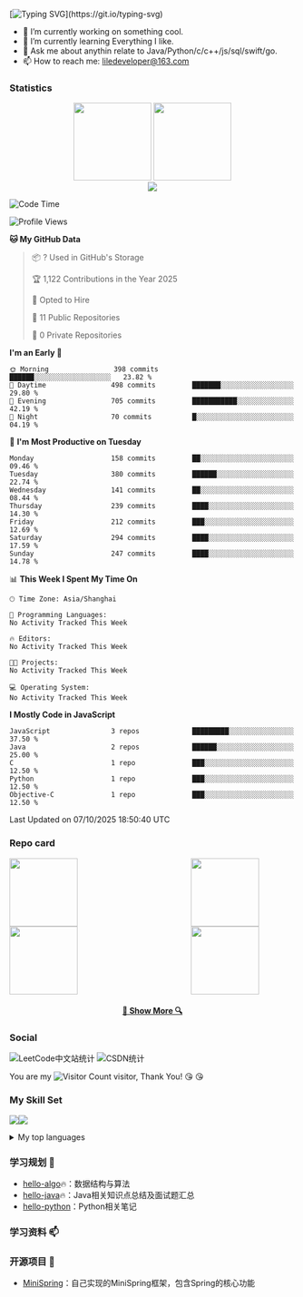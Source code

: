 <!-- 打字特效 https://github.com/DenverCoder1/readme-typing-svg?tab=readme-ov-file -->
[![Typing SVG](https://readme-typing-svg.herokuapp.com?font=Fira+Code&size=24&pause=1000&color=F79D24&background=A1D9FF00&vCenter=true&width=435&lines=Hi+there+%F0%9F%91%8B%2C+I'm+LiLe!)](https://git.io/typing-svg)

- 🔭 I’m currently working on something cool.
- 🌱 I’m currently learning Everything I like.
- 💬 Ask me about anythin relate to Java/Python/c/c++/js/sql/swift/go.
- 📫 How to reach me: liledeveloper@163.com

### Statistics
<!-- 统计卡片 -->
<!-- GitHub Stats Card && Most used languages：https://github.com/anuraghazra/github-readme-stats -->
<div align="center">
  <img height="137px" src="https://github-readme-stats.vercel.app/api?username=CoderLiLe&hide_title=false&hide_border=true&show_icons=trueline_height=21&text_color=000&icon_color=000&bg_color=0,ea6161,ffc64d,fffc4d,52fa5a&theme=graywhite" />
  <img height="137px" src="https://github-readme-stats.vercel.app/api/top-langs/?username=CoderLiLe&hide_title=false&hide_border=true&layout=compact&langs_count=6&text_color=000&icon_color=fff&bg_color=0,52fa5a,4dfcff,c64dff&theme=graywhite" />
</div>

<!-- GitHub 连续打卡 https://github.com/DenverCoder1/github-readme-streak-stats -->
<!--
<div align="center">
  <a href="https://git.io/streak-stats"><img src="https://streak-stats.demolab.com?user=CoderLiLe&theme=rust-ferris-dark&border_radius=7&card_width=700" alt="GitHub Streak" /></a>
</div>
-->

<!-- GitHub 活动统计图 https://github.com/Ashutosh00710/github-readme-activity-graph/ -->
<div align="center">
  <img src="https://github-readme-activity-graph.vercel.app/graph?username=CoderLiLe&theme=github" />
</div>

<!-- 徽章end -->
<!-- Github奖杯🏆start -->
<!--
<div align="center"> <img src="https://github-profile-trophy.vercel.app/?username=CoderLiLe&theme=onedark&row=1&column=6&no-frame=true&no-bg=true"> </div>
-->
<!-- Github奖杯🏆end -->

<!--
![IceEnd's GitHub stats](https://github-immortality.vercel.app/api?username=CoderLiLe)
-->

<!--START_SECTION:waka-->
![Code Time](http://img.shields.io/badge/Code%20Time-55%20hrs%2026%20mins-blue)

![Profile Views](http://img.shields.io/badge/Profile%20Views-0-blue)

**🐱 My GitHub Data** 

> 📦 ? Used in GitHub's Storage 
 > 
> 🏆 1,122 Contributions in the Year 2025
 > 
> 💼 Opted to Hire
 > 
> 📜 11 Public Repositories 
 > 
> 🔑 0 Private Repositories 
 > 
**I'm an Early 🐤** 

```text
🌞 Morning                398 commits         ██████░░░░░░░░░░░░░░░░░░░   23.82 % 
🌆 Daytime                498 commits         ███████░░░░░░░░░░░░░░░░░░   29.80 % 
🌃 Evening                705 commits         ███████████░░░░░░░░░░░░░░   42.19 % 
🌙 Night                  70 commits          █░░░░░░░░░░░░░░░░░░░░░░░░   04.19 % 
```
📅 **I'm Most Productive on Tuesday** 

```text
Monday                   158 commits         ██░░░░░░░░░░░░░░░░░░░░░░░   09.46 % 
Tuesday                  380 commits         ██████░░░░░░░░░░░░░░░░░░░   22.74 % 
Wednesday                141 commits         ██░░░░░░░░░░░░░░░░░░░░░░░   08.44 % 
Thursday                 239 commits         ████░░░░░░░░░░░░░░░░░░░░░   14.30 % 
Friday                   212 commits         ███░░░░░░░░░░░░░░░░░░░░░░   12.69 % 
Saturday                 294 commits         ████░░░░░░░░░░░░░░░░░░░░░   17.59 % 
Sunday                   247 commits         ████░░░░░░░░░░░░░░░░░░░░░   14.78 % 
```


📊 **This Week I Spent My Time On** 

```text
🕑︎ Time Zone: Asia/Shanghai

💬 Programming Languages: 
No Activity Tracked This Week

🔥 Editors: 
No Activity Tracked This Week

🐱‍💻 Projects: 
No Activity Tracked This Week

💻 Operating System: 
No Activity Tracked This Week
```

**I Mostly Code in JavaScript** 

```text
JavaScript               3 repos             █████████░░░░░░░░░░░░░░░░   37.50 % 
Java                     2 repos             ██████░░░░░░░░░░░░░░░░░░░   25.00 % 
C                        1 repo              ███░░░░░░░░░░░░░░░░░░░░░░   12.50 % 
Python                   1 repo              ███░░░░░░░░░░░░░░░░░░░░░░   12.50 % 
Objective-C              1 repo              ███░░░░░░░░░░░░░░░░░░░░░░   12.50 % 
```




 Last Updated on 07/10/2025 18:50:40 UTC
<!--END_SECTION:waka-->

### Repo card

<div style="display: flex;">
  <a href="https://github.com/CoderLiLe/hello-algo" title="hello-algo" style="margin-right: 200px;">
    <img height="120" src="https://github-readme-stats.vercel.app/api/pin/?username=CoderLiLe&repo=hello-algo&theme=react&border_color=61dafb&border_radius=10">
  </a>
  <a href="https://github.com/CoderLiLe/hello-java" title="hello-java">
    <img height="120" src="https://github-readme-stats.vercel.app/api/pin/?username=CoderLiLe&repo=hello-java&theme=react&border_color=61dafb&border_radius=10">
  </a>
</div>
<div style="display: flex;">
  <a href="https://github.com/CoderLiLe/hello-python" title="hello-algo" style="margin-right: 200px;">
    <img height="120" src="https://github-readme-stats.vercel.app/api/pin/?username=CoderLiLe&repo=hello-python&theme=react&border_color=61dafb&border_radius=10">
  </a>
  <a href="https://github.com/CoderLiLe/MiniSpring" title="MiniSpring" style="margin-right: 200px;">
    <img height="120" src="https://github-readme-stats.vercel.app/api/pin/?username=CoderLiLe&repo=MiniSpring&theme=react&border_color=61dafb&border_radius=10">
  </a>
</div>

<h4 align="center">
  <a href="https://github.com/CoderLiLe?tab=repositories" title="Show Repositories">🔎 Show More 🔍</a>
</h4>

### Social
<!-- https://github.com/songquanpeng/stats-cards -->
![LeetCode中文站统计](https://stats.justsong.cn/api/leetcode?username=CoderLiLe&cn=true&theme=dark)
![CSDN统计](https://stats.justsong.cn/api/csdn?id=CoderLiLe&theme=dark) 
<!--
![github统计](https://stats.justsong.cn/api/github?username=CoderLiLe&theme=dark)
![B站统计](https://stats.justsong.cn/api/bilibili/?id=3493270925609380&theme=dark) 
![知乎统计](https://stats.justsong.cn/api/zhihu?username=CoderLiLe&theme=dark) 
![LeetCode英文站统计](https://stats.justsong.cn/api/leetcode/?username=LiLe&theme=dark)
![掘金统计](https://stats.justsong.cn/api/juejin?id=3438928101901768&theme=dark) 
![牛客统计](https://stats.justsong.cn/api/nowcoder?id=120905782&theme=dark) 
-->

You are my ![Visitor Count](https://profile-counter.glitch.me/CoderLiLe/count.svg) visitor, Thank You! :kissing_heart: :kissing_heart:

### My Skill Set

![](https://img.shields.io/badge/Java-ED8B00?style=for-the-badge&logo=openjdk&logoColor=white)![](https://img.shields.io/badge/Python-3776AB?style=for-the-badge&logo=python&logoColor=white)
<details>
<summary>My top languages</summary>

| Rank | Languages |
|-----:|-----------|
|     1| Java|
|     2| Javascript|
|     3| Python    |
|     4| C         |
|     5| Objective-C|
|     6| Swift     |
|     7| C++       |
|     8| SQL       |

</details>

### 学习规划 🌱
* [hello-algo](https://github.com/CoderLiLe/hello-algo)🔥：数据结构与算法
* [hello-java](https://github.com/CoderLiLe/hello-java)🔥：Java相关知识点总结及面试题汇总
* [hello-python](https://github.com/CoderLiLe/hello-python)：Python相关笔记

### 学习资料 📫


### 开源项目 🔭
* [MiniSpring](https://github.com/CoderLiLe/MiniSpring)：自己实现的MiniSpring框架，包含Spring的核心功能
